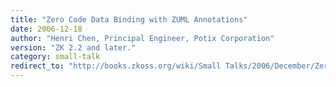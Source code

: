 ```yaml
---
title: "Zero Code Data Binding with ZUML Annotations"
date: 2006-12-18
author: "Henri Chen, Principal Engineer, Potix Corporation"
version: "ZK 2.2 and later."
category: small-talk
redirect_to: "http://books.zkoss.org/wiki/Small Talks/2006/December/Zero Code Data Binding with ZUML Annotations"
---
```

